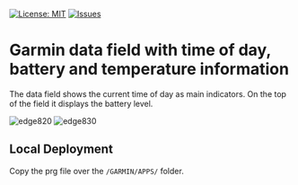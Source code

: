 [![License: MIT](https://img.shields.io/badge/License-MIT-yellow.svg)](https://opensource.org/licenses/MIT)
[![Issues](https://img.shields.io/github/issues/peregin/connectiq-time-battery.svg)](https://github.com/peregin/connectiq-time-battery/issues)

Garmin data field with time of day, battery and temperature information
===

The data field shows the current time of day as main indicators.
On the top of the field it displays the battery level.

![edge820](https://raw.github.com/peregin/connectiq-time-battery/master/doc/edge820.png "edge820")
![edge830](https://raw.github.com/peregin/connectiq-time-battery/master/doc/edge830.png "edge830")

Local Deployment
---

Copy the prg file over the `/GARMIN/APPS/` folder.
